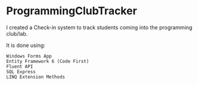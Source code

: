 # ProgrammingClubTracker

I created a Check-in system to track students coming into the programming club/lab.

It is done using:

    Windows Forms App
    Entity Framework 6 (Code First)
    Fluent API
    SQL Express
    LINQ Extension Methods
